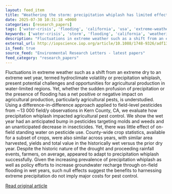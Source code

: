 ```yaml
---
layout: feed_item
title: "Weathering the storm: precipitation whiplash has limited effects on agricultural production and pesticide use in California"
date: 2025-07-30 10:31:18 +0000
categories: [research_papers]
tags: ['water-crisis', 'flooding', 'california', 'usa', 'extreme-weather', 'urgent', 'drought']
keywords: ['water-crisis', 'storm', 'flooding', 'california', 'weathering', 'usa', 'extreme-weather', 'precipitation']
description: "Fluctuations in extreme weather such as a shift from an extreme dry to an extreme wet year, termed hydroclimate volatility or precipitation whiplash, present..."
external_url: http://iopscience.iop.org/article/10.1088/1748-9326/adf131
is_feed: true
source_feed: "Environmental Research Letters - latest papers"
feed_category: "research_papers"
---
```


Fluctuations in extreme weather such as a shift from an extreme dry to an extreme wet year, termed hydroclimate volatility or precipitation whiplash, present potential challenges and opportunities for agricultural production in water-limited regions. Yet, whether the sudden profusion of precipitation or the presence of flooding has a net positive or negative impact on agricultural production, particularly agricultural pests, is understudied. Using a difference-in-difference approach applied to field-level pesticides from ∼13 000 field/y observations in Kern County, CA, we evaluate how precipitation whiplash impacted agricultural pest control. We show the wet year had an anticipated bump in pesticides targeting molds and weeds and an unanticipated decrease in insecticides. Yet, there was little effect of on-field standing water on pesticide use. County-wide crop statistics, available for a subset of crops, were also similar across years, with similar area harvested, yields and total value in the historically wet versus the prior dry year. Despite the historic nature of the drought and proceeding rainfall events, farmers, on average, appeared to adapt to precipitation whiplash successfully. Given the increasing prevalence of precipitation whiplash as well as policy efforts to increase groundwater recharge through on-field flooding in wet years, such null effects suggest the benefits to harnessing extreme precipitation do not imply major costs for pest control.

[Read original article](http://iopscience.iop.org/article/10.1088/1748-9326/adf131)
